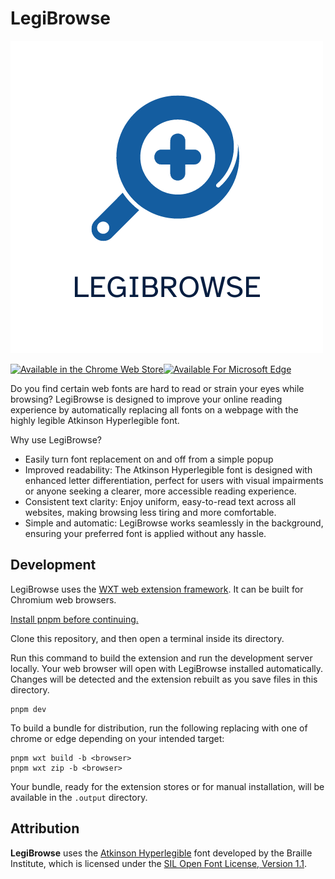 # LegiBrowse

![LegiBrowse logo](assets/legibrowse.png)

[![Available in the Chrome Web Store](https://storage.googleapis.com/web-dev-uploads/image/WlD8wC6g8khYWPJUsQceQkhXSlv1/tbyBjqi7Zu733AAKA5n4.png)](https://chromewebstore.google.com/detail/legibrowse/ildkgfaaplpfoaiekfmajbemjadppjne)[![Available For Microsoft Edge](https://lh3.googleusercontent.com/LZFhGMieTbA4bzdmx8_4wT4-sxBZPGNIt-mWtBQf0-op99yXDICytIqbvlBoaKB5YzuTAcIMq-IzLhDs5tNvhwxq7pO26VR6kfx6ggkE1cUw9dj6Qlb6xBWgKPhRCnnwDQ=w1280)](https://microsoftedge.microsoft.com/addons/detail/legibrowse/glplkehkcnfchhdnjcebeghnkabmefgo)

Do you find certain web fonts are hard to read or strain your eyes while browsing? LegiBrowse is designed to improve your online reading experience by automatically replacing all fonts on a webpage with the highly legible Atkinson Hyperlegible font.

Why use LegiBrowse?
- Easily turn font replacement on and off from a simple popup
- Improved readability: The Atkinson Hyperlegible font is designed with enhanced letter differentiation, perfect for users with visual impairments or anyone seeking a clearer, more accessible reading experience.
- Consistent text clarity: Enjoy uniform, easy-to-read text across all websites, making browsing less tiring and more comfortable.
- Simple and automatic: LegiBrowse works seamlessly in the background, ensuring your preferred font is applied without any hassle.

## Development

LegiBrowse uses the [WXT web extension framework](https://wxt.dev/). It can be built for Chromium web browsers.

[Install pnpm before continuing.](https://pnpm.io/)

Clone this repository, and then open a terminal inside its directory.

Run this command to build the extension and run the development server locally. Your web browser will open with LegiBrowse installed automatically. Changes will be detected and the extension rebuilt as you save files in this directory.

```
pnpm dev
```

To build a bundle for distribution, run the following replacing <browser> with one of chrome or edge depending on your intended target:

```
pnpm wxt build -b <browser>
pnpm wxt zip -b <browser>
```

Your bundle, ready for the extension stores or for manual installation, will be available in the `.output` directory.

## Attribution

**LegiBrowse** uses the [Atkinson Hyperlegible](https://brailleinstitute.org/freefont) font developed by the Braille Institute, which is licensed under the [SIL Open Font License, Version 1.1](https://scripts.sil.org/cms/scripts/page.php?item_id=OFL_web).